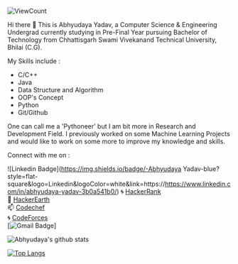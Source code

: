  ![ViewCount](https://views.whatilearened.today/views/github/Abhyudaya-1999/Abhyudaya-1999.svg?cache=remove)<br>

Hi there 👋 This is Abhyudaya Yadav, a Computer Science & Engineering Undergrad currently studying in Pre-Final Year pursuing Bachelor of Technology from Chhattisgarh Swami Vivekanand Technical University, Bhilai (C.G). 

My Skills include :
* C/C++
* Java
* Data Structure and Algorithm
* OOP's Concept
* Python 
* Git/Github

One can call me a 'Pythoneer' but I am bit more in Research and Development Field. I previously worked on some Machine Learning Projects and would like to work on some more to improve my knowledge and skills.

Connect with me on :

![Linkedin Badge](https://img.shields.io/badge/-Abhyudaya Yadav-blue?style=flat-square&logo=Linkedin&logoColor=white&link=https://https://www.linkedin.com/in/abhyudaya-yadav-3b0a541b0/)
:cyclone: [HackerRank](https://www.hackerrank.com/abhyudayayadav07/)<br>
:large_blue_circle: [HackerEarth](https://www.hackerearth.com/@abhyudayayadav07)<br>
📫 [Codechef](https://www.codechef.com/users/starprince007)<br>
:cyclone: [CodeForces](https://codeforces.com/profile/Starprince07)<br>
[![Gmail Badge](https://img.shields.io/badge/-abhyudayayadav1999@gmail.com-db4437?style=flat-square&logo=Gmail&logoColor=white&link=mailto:abhyudayayadav1999@gmail.com)]

![Abhyudaya's github stats](https://github-readme-stats.vercel.app/api?username=Abhyudaya-1999&count_private=true&show_icons=true&theme=radical)

[![Top Langs](https://github-readme-stats.vercel.app/api/top-langs/?username=Abhyudaya-1999&layout=compact)](https://github.com/Abhyudaya-1999/github-readme-stats)

<!--
**Abhyudaya-1999/Abhyudaya-1999** is a ✨ _special_ ✨ repository because its `README.md` (this file) appears on your GitHub profile.

Here are some ideas to get you started:

- 🔭 I’m currently working on ...
- 🌱 I’m currently learning ...
- 👯 I’m looking to collaborate on ...
- 🤔 I’m looking for help with ...
- 💬 Ask me about ...
- 📫 How to reach me: ...
- 😄 Pronouns: ...
- ⚡ Fun fact: ...
-->

